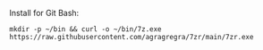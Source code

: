 Install for Git Bash:

```mkdir -p ~/bin && curl -o ~/bin/7z.exe https://raw.githubusercontent.com/agragregra/7zr/main/7zr.exe```
